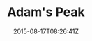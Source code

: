 ---
title: "Adam's Peak"
date: 2015-08-17T08:26:41Z
draft: false
description: ""
hasGallery: true
type: post
region: "Asia (South)"
country: "Sri Lanka"
thumbnail: "adams-peak-1.jpg"
---